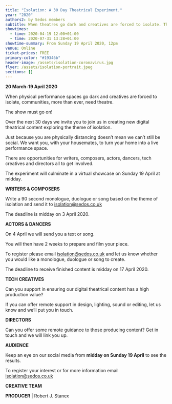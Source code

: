 ```yaml
---
title: "Isolation: A 30 Day Theatrical Experiment."
year: "2020"
authors2: by Sedos members
subtitle: When theatres go dark and creatives are forced to isolate. The show must go on!
showtimes:
  - time: 2020-04-19 12:00+01:00
  - time: 2020-07-31 13:28+01:00
showtime-summary: From Sunday 19 April 2020, 12pm
venue: Online
ticket-prices: FREE
primary-color: "#19346b"
header-image: /assets/isolation-coronavirus.jpg
flyer: /assets/isolation-portrait.jpeg
sections: []
---
```

**20 March-19 April 2020**

When physical performance spaces go dark and creatives are forced to isolate, communities, more than ever, need theatre.

The show must go on!

Over the next 30 days we invite you to join us in creating new digital theatrical content exploring the theme of isolation.

Just because you are physically distancing doesn’t mean we can’t still be social. We want you, with your housemates, to turn your home into a live performance space.

There are opportunities for writers, composers, actors, dancers, tech creatives and directors all to get involved.

The experiment will culminate in a virtual showcase on Sunday 19 April at midday.

**WRITERS & COMPOSERS**

Write a 90 second monologue, duologue or song based on the theme of isolation and send it to isolation@sedos.co.uk

The deadline is midday on 3 April 2020.

**ACTORS & DANCERS**

On 4 April we will send you a text or song.

You will then have 2 weeks to prepare and film your piece.

To register please email isolation@sedos.co.uk and let us know whether you would like a monologue, duologue or song to create.

The deadline to receive finished content is midday on 17 April 2020.

**TECH CREATIVES**

Can you support in ensuring our digital theatrical content has a high production value?

If you can offer remote support in design, lighting, sound or editing, let us know and we’ll put you in touch.

**DIRECTORS**

Can you offer some remote guidance to those producing content? Get in touch and we will link you up.

**AUDIENCE**

Keep an eye on our social media from **midday on Sunday 19 April** to see the results.

To register your interest or for more information email isolation@sedos.co.uk

**CREATIVE TEAM**

**PRODUCER** | Robert J. Stanex